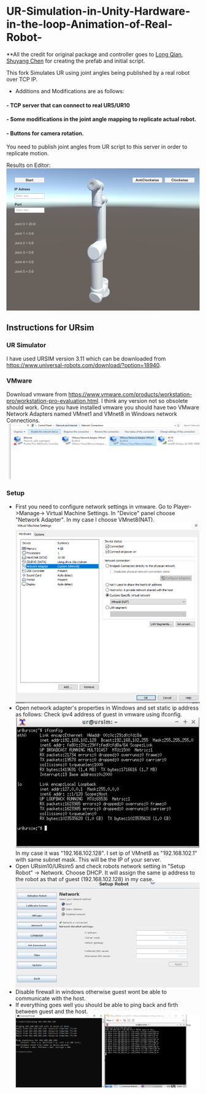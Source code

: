 # UR-Simulation-in-Unity-Hardware-in-the-loop-Animation-of-Real-Robot-

**All the credit for original package and controller goes to [Long Qian](http://longqian.me/aboutme), [Shuyang Chen](https://www.linkedin.com/in/shuyang-shawn-chen-346ab6109) for creating the prefab and initial script.

This fork Simulates UR using joint angles being published by a real robot over TCP IP.
- Additions and Modifications are as follows:
#### - TCP server that can connect to real UR5/UR10
#### - Some modifications in the joint angle mapping to replicate actual robot. 
#### - Buttons for camera rotation.

You need to publish joint angles from UR script to this server in order to replicate motion.

Results on Editor:
![capture](UR.PNG "Capture in Unity3D Editor")

## Instructions for URsim
### UR Simulator
I have used URSIM version 3.11 which can be downloaded from https://www.universal-robots.com/download/?option=18940.

### VMware
Download vmware from https://www.vmware.com/products/workstation-pro/workstation-pro-evaluation.html. I think any version not so obsolete should work. Once you have installed vmware you should have two VMware Network Adapters named VMnet1 and VMnet8 in Windows network Connections.
![capture](adapters.PNG )

### Setup
- First you need to configure network settings in vmware. Go to Player->Manage-> Virtual Machine Settings. In "Device" panel choose 
  "Network Adapter". In my case I choose VMnet8(NAT). 
  ![capture](NetworkAdapter.PNG)
- Open network adapter's properties in Windows and set static ip address as follows:
  Check ipv4 address of guest in vmware using ifconfig. 
  ![capture](guestIP.PNG)
  In my case it was "192.168.102.128". I set ip of VMnet8 as "192.168.102.1" with same subnet mask. This will be the IP of your server.
- Open URsim10/URsim5 and check robots network setting in "Setup Robot" -> Network. Choose DHCP. It will assign the same ip address to   
  the robot as that of guest (192.168.102.128) in my case.
  ![capture](robotnet.PNG)
- Disable firewall in windows otherwise guest wont be able to communicate with the host. 
- If everything goes well you should be able to ping back and firth between guest and the host.
  ![capture](ping.PNG)
